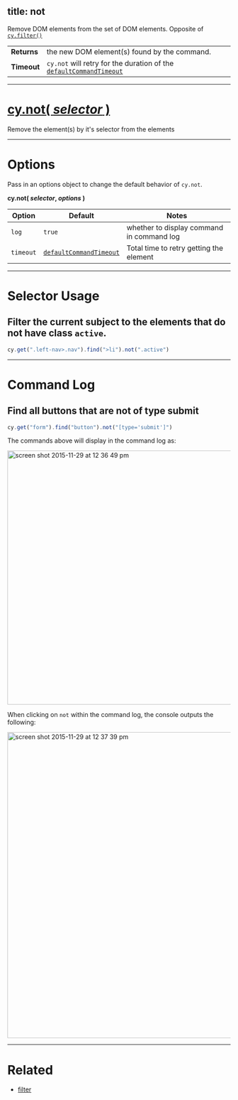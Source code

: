 title: not
---

Remove DOM elements from the set of DOM elements. Opposite of [`cy.filter()`](https://on.cypress.io/api/filter)

| | |
|--- | --- |
| **Returns** | the new DOM element(s) found by the command. |
| **Timeout** | `cy.not` will retry for the duration of the [`defaultCommandTimeout`](https://on.cypress.io/guides/configuration#section-timeouts) |

***

# [cy.not( *selector* )](#section-selector-usage)

Remove the element(s) by it's selector from the elements

***

# Options

Pass in an options object to change the default behavior of `cy.not`.

**cy.not( *selector*, *options* )**

Option | Default | Notes
--- | --- | ---
`log` | `true` | whether to display command in command log
`timeout` | [`defaultCommandTimeout`](https://on.cypress.io/guides/configuration#section-timeouts) | Total time to retry getting the element

***

# Selector Usage

## Filter the current subject to the elements that do not have class `active`.

```javascript
cy.get(".left-nav>.nav").find(">li").not(".active")
```

***

# Command Log

## Find all buttons that are not of type submit

```javascript
cy.get("form").find("button").not("[type='submit']")
```

The commands above will display in the command log as:

<img width="572" alt="screen shot 2015-11-29 at 12 36 49 pm" src="https://cloud.githubusercontent.com/assets/1271364/11458817/0a846c3c-9696-11e5-9901-5f4376629e75.png">

When clicking on `not` within the command log, the console outputs the following:

<img width="689" alt="screen shot 2015-11-29 at 12 37 39 pm" src="https://cloud.githubusercontent.com/assets/1271364/11458819/0d6870f6-9696-11e5-9364-2685b8ffc71b.png">

***
# Related

- [filter](https://on.cypress.io/api/filter)